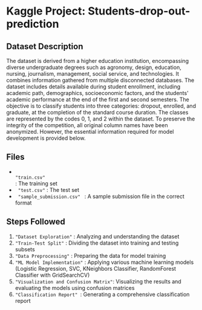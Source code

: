 # Kaggle Project: Students-drop-out-prediction

## Dataset Description

The dataset is derived from a higher education institution, encompassing diverse undergraduate degrees such as agronomy, design, education, nursing, journalism, management, social service, and technologies. It combines information gathered from multiple disconnected databases. The dataset includes details available during student enrollment, including academic path, demographics, socioeconomic factors, and the students' academic performance at the end of the first and second semesters. The objective is to classify students into three categories: dropout, enrolled, and graduate, at the completion of the standard course duration. The classes are represented by the codes 0, 1, and 2 within the dataset. To preserve the integrity of the competition, all original column names have been anonymized. However, the essential information required for model development is provided below.

## Files

<ul>
<li> 
<code>
"train.csv"
</code> 
: The training set </li>
<li> <code> "test.csv"</code> : The test set </li>
<li> <code> "sample_submission.csv" </code> : A sample submission file in the correct format</li>

</ul>

## Steps Followed
<ol>
<li> <code>"Dataset Exploration"</code> : Analyzing and understanding the dataset</li>

<li><code>"Train-Test Split"</code> : Dividing the dataset into training and testing subsets</li>

<li><code>"Data Preprocessing"</code> : Preparing the data for model training</li>

<li><code>"ML Model Implementation"</code> : Applying various machine learning models (Logistic Regression, SVC, KNeighbors Classifier, RandomForest Classifier with GridSearchCV)</li>

<li><code>"Visualization and Confusion Matrix"</code>: Visualizing the results and evaluating the models using confusion matrices</li>

<li><code>"Classification Report" </code>: Generating a comprehensive classification report</li>
</ol>
